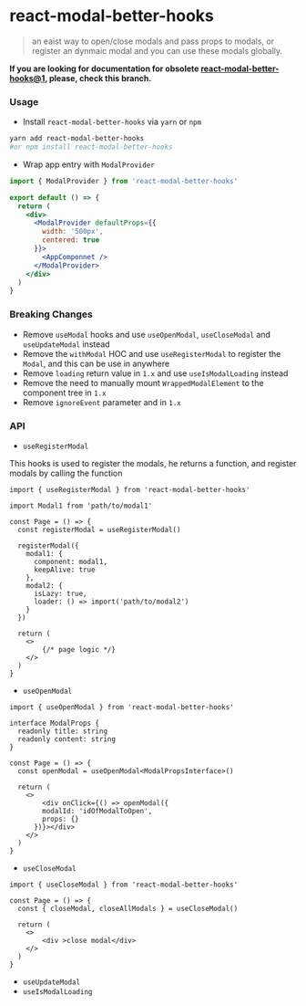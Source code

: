 # react-modal-better-hooks

> an eaist way to open/close modals and pass props to modals, or register an dynmaic modal and you can use these modals globally.

**If you are looking for documentation for obsolete [react-modal-better-hooks@1](https://github.com/rwson/react-modal-hooks/tree/v1), please, check this branch.**


### Usage

- Install `react-modal-better-hooks` via `yarn` or `npm`
```bash
yarn add react-modal-better-hooks
#or npm install react-modal-better-hooks
```

- Wrap app entry with `ModalProvider`
```jsx
import { ModalProvider } from 'react-modal-better-hooks'

export default () => {
  return (
    <div>      
      <ModalProvider defaultProps={{
        width: '500px',
        centered: true
      }}>
        <AppComponnet />
      </ModalProvider>
    </div>
  )
}
```
### Breaking Changes

- Remove `useModal` hooks and use `useOpenModal`, `useCloseModal` and `useUpdateModal` instead
- Remove the `withModal` HOC and use `useRegisterModal` to register the `Modal`, and this can be use in anywhere
- Remove `loading` return value in `1.x` and use `useIsModalLoading` instead
- Remove the need to manually mount `WrappedModalElement` to the component tree in `1.x`
- Remove `ignoreEvent` parameter and in `1.x`

### API

- `useRegisterModal`

This hooks is used to register the modals, he returns a function, and register modals by calling the function

```tsx
import { useRegisterModal } from 'react-modal-better-hooks'

import Modal1 from 'path/to/modal1'

const Page = () => {
  const registerModal = useRegisterModal()
  
  registerModal({
    modal1: {
      component: modal1,
      keepAlive: true
    },
    modal2: {
      isLazy: true,
      loader: () => import('path/to/modal2')
    }
  })

  return (
  	<>
    	{/* page logic */}
    </>
  )
}
```

- `useOpenModal`

```tsx
import { useOpenModal } from 'react-modal-better-hooks'

interface ModalProps {
  readonly title: string
  readonly content: string
}

const Page = () => {
  const openModal = useOpenModal<ModalPropsInterface>()

  return (
  	<>
    	<div onClick={() => openModal({
        modalId: 'idOfModalToOpen',
        props: {}
      })}></div>
    </>
  )
}
```

- `useCloseModal`

```tsx
import { useCloseModal } from 'react-modal-better-hooks'

const Page = () => {
  const { closeModal, closeAllModals } = useCloseModal()
  
  return (
  	<>
    	<div >close modal</div>
    </>
  )
}
```



- `useUpdateModal`
- `useIsModalLoading`